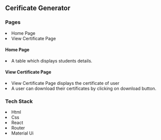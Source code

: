 <h2>Cerificate Generator</h2>
<h3>Pages</h3>
<li>Home Page</li>
<li>View Certificate Page</li>

<h4>Home Page</h4>
<li>A table which displays students details.</li>
<h4>View Certificate Page</h4>
<li>View Certificate Page displays the certificate of user </li>
<li>A user can download their certificates by clicking on download button.</li>

<h3>Tech Stack</h3>
<li>Html</li>
<li>Css</li>
<li>React</li>
<li>Router</li>
<li>Material Ui</li>
